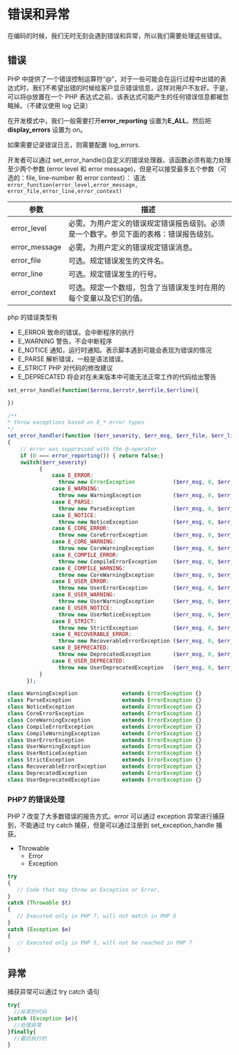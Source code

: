 # 错误和异常

在编码的时候，我们无时无刻会遇到错误和异常，所以我们需要处理这些错误。

## 错误

PHP 中提供了一个错误控制运算符“@”，对于一些可能会在运行过程中出错的表达式时，我们不希望出错的时候给客户显示错误信息，这样对用户不友好。于是，可以将@放置在一个 PHP 表达式之前，该表达式可能产生的任何错误信息都被忽略掉。（不建议使用 log 记录）

在开发模式中，我们一般需要打开**error_reporting** 设置为**E_ALL**。然后把**display_errors** 设置为 on。

如果需要记录错误日志，则需要配置 log_errors.

开发者可以通过 set_error_handle()自定义的错误处理器，该函数必须有能力处理至少两个参数 (error level 和 error message)，但是可以接受最多五个参数（可选的：file, line-number 和 error context）：
语法
`error_function(error_level,error_message, error_file,error_line,error_context)`

| 参数          | 描述                                                                                   |
| ------------- | -------------------------------------------------------------------------------------- |
| error_level   | 必需。为用户定义的错误规定错误报告级别。必须是一个数字。参见下面的表格：错误报告级别。 |
| error_message | 必需。为用户定义的错误规定错误消息。                                                   |
| error_file    | 可选。规定错误发生的文件名。                                                           |
| error_line    | 可选。规定错误发生的行号。                                                             |
| error_context | 可选。规定一个数组，包含了当错误发生时在用的每个变量以及它们的值。                     |

php 的错误类型有

- E_ERROR 致命的错误。会中断程序的执行
- E_WARNING 警告。不会中断程序
- E_NOTICE 通知，运行时通知。表示脚本遇到可能会表现为错误的情况
- E_PARSE 解析错误，一般是语法错误。
- E_STRICT PHP 对代码的修改建议
- E_DEPRECATED 将会对在未来版本中可能无法正常工作的代码给出警告

```php
set_error_handle(function($errno,$errstr,$errfile,$errline){

})

/**
* throw exceptions based on E_* error types
*/
set_error_handler(function ($err_severity, $err_msg, $err_file, $err_line, array $err_context)
{
    // error was suppressed with the @-operator
    if (0 === error_reporting()) { return false;}
    switch($err_severity)
          {
              case E_ERROR:
                throw new ErrorException            ($err_msg, 0, $err_severity, $err_file, $err_line);
              case E_WARNING:
                throw new WarningException          ($err_msg, 0, $err_severity, $err_file, $err_line);
              case E_PARSE:
                throw new ParseException            ($err_msg, 0, $err_severity, $err_file, $err_line);
              case E_NOTICE:
                throw new NoticeException           ($err_msg, 0, $err_severity, $err_file, $err_line);
              case E_CORE_ERROR:
                throw new CoreErrorException        ($err_msg, 0, $err_severity, $err_file, $err_line);
              case E_CORE_WARNING:
                throw new CoreWarningException      ($err_msg, 0, $err_severity, $err_file, $err_line);
              case E_COMPILE_ERROR:
                throw new CompileErrorException     ($err_msg, 0, $err_severity, $err_file, $err_line);
              case E_COMPILE_WARNING:
                throw new CoreWarningException      ($err_msg, 0, $err_severity, $err_file, $err_line);
              case E_USER_ERROR:
                throw new UserErrorException        ($err_msg, 0, $err_severity, $err_file, $err_line);
              case E_USER_WARNING:
                throw new UserWarningException      ($err_msg, 0, $err_severity, $err_file, $err_line);
              case E_USER_NOTICE:
                throw new UserNoticeException       ($err_msg, 0, $err_severity, $err_file, $err_line);
              case E_STRICT:
                throw new StrictException           ($err_msg, 0, $err_severity, $err_file, $err_line);
              case E_RECOVERABLE_ERROR:
                throw new RecoverableErrorException ($err_msg, 0, $err_severity, $err_file, $err_line);
              case E_DEPRECATED:
                throw new DeprecatedException       ($err_msg, 0, $err_severity, $err_file, $err_line);
              case E_USER_DEPRECATED:
                throw new UserDeprecatedException   ($err_msg, 0, $err_severity, $err_file, $err_line);
          }
      });

class WarningException              extends ErrorException {}
class ParseException                extends ErrorException {}
class NoticeException               extends ErrorException {}
class CoreErrorException            extends ErrorException {}
class CoreWarningException          extends ErrorException {}
class CompileErrorException         extends ErrorException {}
class CompileWarningException       extends ErrorException {}
class UserErrorException            extends ErrorException {}
class UserWarningException          extends ErrorException {}
class UserNoticeException           extends ErrorException {}
class StrictException               extends ErrorException {}
class RecoverableErrorException     extends ErrorException {}
class DeprecatedException           extends ErrorException {}
class UserDeprecatedException       extends ErrorException {}
```

### PHP7 的错误处理

PHP 7 改变了大多数错误的报告方式。error 可以通过 exception 异常进行捕获到，不能通过 try catch 捕获，但是可以通过注册到 set_exception_handle 捕获。

- Throwable
  - Error
  - Exception

```php
try
{
   // Code that may throw an Exception or Error.
}
catch (Throwable $t)
{
   // Executed only in PHP 7, will not match in PHP 5
}
catch (Exception $e)
{
   // Executed only in PHP 5, will not be reached in PHP 7
}
```

## 异常

捕获异常可以通过 try catch 语句

```php
try{
  //异常的代码
}catch (Exception $e){
  //处理异常
}finally{
  //最后执行的
}
```
